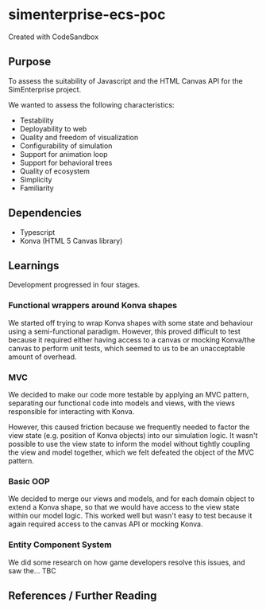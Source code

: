 # simenterprise-ecs-poc

Created with CodeSandbox

## Purpose

To assess the suitability of Javascript and the HTML Canvas API for the SimEnterprise project.

We wanted to assess the following characteristics:

- Testability
- Deployability to web
- Quality and freedom of visualization
- Configurability of simulation
- Support for animation loop
- Support for behavioral trees
- Quality of ecosystem
- Simplicity
- Familiarity

## Dependencies

- Typescript
- Konva (HTML 5 Canvas library)

## Learnings

Development progressed in four stages.

### Functional wrappers around Konva shapes

We started off trying to wrap Konva shapes with some state and behaviour using a semi-functional paradigm. However, this proved difficult to test because it required either having access to a canvas or mocking Konva/the canvas to perform unit tests, which seemed to us to be an unacceptable amount of overhead.

### MVC

We decided to make our code more testable by applying an MVC pattern, separating our functional code into models and views, with the views responsible for interacting with Konva.

However, this caused friction because we frequently needed to factor the view state (e.g. position of Konva objects) into our simulation logic. It wasn't possible to use the view state to inform the model without tightly coupling the view and model together, which we felt defeated the object of the MVC pattern.

### Basic OOP

We decided to merge our views and models, and for each domain object to extend a Konva shape, so that we would have access to the view state within our model logic. This worked well but wasn't easy to test because it again required access to the canvas API or mocking Konva.

### Entity Component System

We did some research on how game developers resolve this issues, and saw the... TBC


## References / Further Reading
